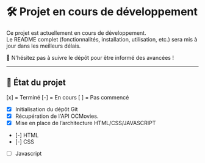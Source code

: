 # 🛠️ Projet en cours de développement

Ce projet est actuellement en cours de développement.  
Le README complet (fonctionnalités, installation, utilisation, etc.) sera mis à jour dans les meilleurs délais.

📌 N'hésitez pas à suivre le dépôt pour être informé des avancées !

---

## 📅 État du projet

[x] = Terminé
[-] = En cours
[ ] = Pas commencé

- [x] Initialisation du dépôt Git
- [x] Récupération de l'API OCMovies.
- [x] Mise en place de l’architecture HTML/CSS/JAVASCRIPT
- [-] HTML 
- [-] CSS
- [ ] Javascript
